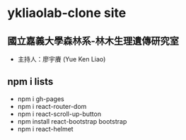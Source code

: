 # ykliaolab-clone site

## 國立嘉義大學森林系-林木生理遺傳研究室
- 主持人：廖宇賡 (Yue Ken Liao)

## npm i lists
- npm i gh-pages
- npm i react-router-dom
- npm i react-scroll-up-button
- npm install react-bootstrap bootstrap
- npm i react-helmet